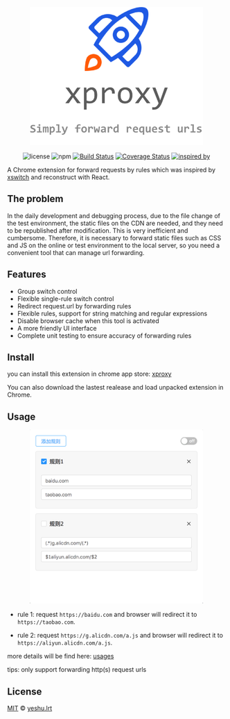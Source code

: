 <div align="center">
  <img src="./assets/overview2.png" width="400" />

![license](https://img.shields.io/badge/license-MIT-blue.svg)
![npm](https://img.shields.io/badge/npm-v5.4.2-blue.svg)
[![Build Status](https://travis-ci.org/xdlrt/xproxy.svg?branch=master)](https://travis-ci.org/xdlrt/xproxy)
[![Coverage Status](https://coveralls.io/repos/github/xdlrt/xproxy/badge.svg?branch=master)](https://coveralls.io/github/xdlrt/xproxy?branch=master)
[![inspired by](https://img.shields.io/badge/inspired%20by-xswitch-lightgrey.svg)](https://github.com/yize/xswitch)

</div>

A Chrome extension for forward requests by rules which was inspired by [xswitch](https://github.com/yize/xswitch) and reconstruct with React.

## The problem

In the daily development and debugging process, due to the file change of the test environment, the static files on the CDN are needed, and they need to be republished after modification. This is very inefficient and cumbersome. Therefore, it is necessary to forward static files such as CSS and JS on the online or test environment to the local server, so you need a convenient tool that can manage url forwarding.

## Features

- Group switch control
- Flexible single-rule switch control
- Redirect request.url by forwarding rules
- Flexible rules, support for string matching and regular expressions
- Disable browser cache when this tool is activated
- A more friendly UI interface
- Complete unit testing to ensure accuracy of forwarding rules

## Install 

you can install this extension in chrome app store: [xproxy](https://chrome.google.com/Pebstore/detail/xproxy/hafgnnmjcganjajbeilchhdcmnpdmdkm)

You can also download the lastest realease and load unpacked extension in Chrome.

## Usage

<p align="center">
  <img src="./assets/usage3.png" width="400" />
</p>

- rule 1:
request `https://baidu.com` and browser will redirect it to `https://taobao.com`.

- rule 2:
request `https://g.alicdn.com/a.js` and browser will redirect it to `https://aliyun.alicdn.com/a.js`.

more details will be find here: [usages](./doc/usages.md)

tips: only support forwarding http(s) request urls

## License

[MIT](https://opensource.org/licenses/MIT) © [yeshu.lrt](https://xdlrt.github.io/)

